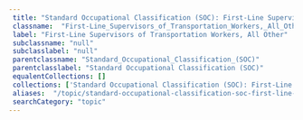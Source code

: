 ```yaml
--- 
 title: "Standard Occupational Classification (SOC): First-Line Supervisors of Transportation Workers, All Other" 
 classname:  "First-Line_Supervisors_of_Transportation_Workers,_All_Other" 
 label: "First-Line Supervisors of Transportation Workers, All Other" 
 subclassname: "null" 
 subclasslabel: "null" 
 parentclassname: "Standard_Occupational_Classification_(SOC)" 
 parentclasslabel: "Standard Occupational Classification (SOC)" 
 equalentCollections: [] 
 collections: ['Standard Occupational Classification (SOC): First-Line Supervisors of Transportation Workers, All Other']
 aliases:  "/topic/standard-occupational-classification-soc-first-line-supervisors-of-transportation-workers-all-other"  
 searchCategory: "topic" 
---
```

